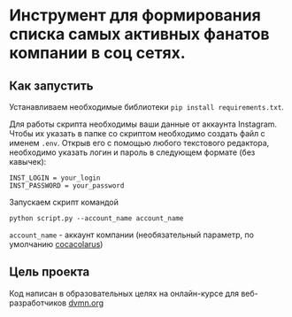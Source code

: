 # Инструмент для формирования списка самых активных фанатов компании в соц сетях.

## Как запустить
 Устанавливаем необходимые библиотеки
 ```pip install requirements.txt```.
 
 Для работы скрипта необходимы ваши данные от аккаунта Instagram. Чтобы их указать в папке со скриптом необходимо создать файл с именем `.env`. Открыв его с помощью любого текстового редактора, необходимо указать логин и пароль в следующем формате (без кавычек):
 
 ```
 INST_LOGIN = your_login
 INST_PASSWORD = your_password
```
 Запускаем скрипт командой 
 ```
 python script.py --account_name account_name
 ```

 `account_name` - аккаунт компании (необязательный параметр, по умолчанию [cocacolarus](https://www.instagram.com/cocacolarus/))
 
## Цель проекта
 Код написан в образовательных целях на онлайн-курсе для веб-разработчиков [dvmn.org](https://dvmn.org/modules/) 
  
 
  
